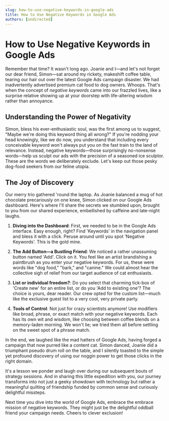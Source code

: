 ```yaml
---
slug: how-to-use-negative-keywords-in-google-ads
title: How to Use Negative Keywords in Google Ads
authors: [undirected]
---
```



# How to Use Negative Keywords in Google Ads

Remember that time? It wasn't long ago. Joanie and I—and let's not forget our dear friend, Simon—sat around my rickety, makeshift coffee table, tearing our hair out over the latest Google Ads campaign disaster. We had inadvertently advertised premium cat food to dog owners. Whoops. That's when the concept of *negative keywords* came into our frazzled lives, like a surprise relative showing up at your doorstep with life-altering wisdom rather than annoyance.

## Understanding the Power of Negativity

Simon, bless his ever-enthusiastic soul, was the first among us to suggest, "Maybe we're doing this keyword thing all wrong?" If you're nodding your head knowingly, like we do now, you understand that including every conceivable keyword won't always put you on the fast train to the land of relevance. Instead, negative keywords—those surprisingly no-nonsense words—help us sculpt our ads with the precision of a seasoned ice sculptor. These are the words we deliberately exclude. Let's keep out those pesky dog-food seekers from our feline utopia.

## The Joy of Discovery

Our merry trio gathered 'round the laptop. As Joanie balanced a mug of hot chocolate precariously on one knee, Simon clicked on our Google Ads dashboard. Here's where I'll share the secrets we stumbled upon, brought to you from our shared experience, embellished by caffeine and late-night laughs.

1. **Diving into the Dashboard**: First, we needed to be in the Google Ads interface. Easy enough, right? Find 'Keywords' in the navigation panel and bless it with a click. Peruse around until you spot 'Negative Keywords'. This is the gold mine.

2. **The Add Button—a Bustling Friend**: We noticed a rather unassuming button named 'Add'. Click on it. You feel like an artist brandishing a paintbrush as you enter your negative keywords. For us, these were words like "dog food," "bark," and "canine." We could almost hear the collective sigh of relief from our target audience of cat enthusiasts.

3. **List or individual freedom?**: Do you select that charming tick-box of 'Create new' for an entire list, or do you 'Add to existing one'? The choice is yours, dear reader. Our crew opted for the custom list—much like the exclusive guest list to a very cool, very private party.

4. **Tools of Control**: Not just for crazy scientists anymore! Use modifiers like broad, phrase, or exact match with your negative keywords. Each has its own wit and wisdom, like choosing between coffee blends on a memory-laden morning. We won't lie; we tried them all before settling on the sweet spot of a phrase match.

In the end, we laughed like the mad hatters of Google Ads, having forged a campaign that now purred like a content cat. Simon danced, Joanie did a triumphant pseudo drum roll on the table, and I silently toasted to the simple yet profound discovery of using our noggin power to get those clicks in the right domain.

It's a lesson we ponder and laugh over during our subsequent bouts of strategy sessions. And in sharing this little expedition with you, our journey transforms into not just a geeky showdown with technology but rather a meaningful quilting of friendship funded by common sense and curiously delightful missteps.

Next time you dive into the world of Google Ads, embrace the embrace mission of negative keywords. They might just be the delightful oddball friend your campaign needs. Cheers to clever exclusion!

